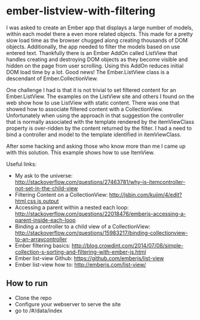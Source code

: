 # ember-listview-with-filtering

I was asked to create an Ember app that displays a large number of models, within each model there a even more 
related objects.  This made for a pretty slow load time as the browser chugged along creating thousands of DOM objects.
Additionally, the app needed to filter the models based on use entered
text.  Thankfully there is an Ember AddOn called ListView that handles creating and destroying DOM objects
as they become visible and hidden on the page from user scrolling.  Using this AddOn reduces initial DOM load time by a lot.  Good news!
The Ember.ListView class is a descendant of Ember.CollectionView. 

One challenge I had is that it is not trivial to set filtered content for an Ember.ListView.  The 
examples on the ListView site and others I found on the web show how to use ListView with static content.  There was one
that showed how to associate filtered content with a CollectionView.  Unfortunately
when using the approach in that suggestion the controller that is normally associated with the template rendered by the itemViewClass property 
is over-ridden by the content returned by the filter.  I had a need to bind a controller and model to the template identified
in itemViewClass.

After some hacking and asking those who know more than me I came up with this solution.  This example shows how to use
ItemView. 

Useful links:
* My ask to the universe: http://stackoverflow.com/questions/27463781/why-is-itemcontroller-not-set-in-the-child-view
* Filtering Content on a CollectionView: http://jsbin.com/kujim/4/edit?html,css,js,output
* Accessing a parent within a nested each loop: http://stackoverflow.com/questions/22018476/emberjs-accessing-a-parent-inside-each-loop
* Binding a controller to a child view of a CollectionView: http://stackoverflow.com/questions/15983217/binding-collectionview-to-an-arraycontroller
* Ember filtering basics: http://blog.crowdint.com/2014/07/08/simple-collection-s-sorting-and-filtering-with-ember-js.html
* Ember list-view Github: https://github.com/emberjs/list-view
* Ember list-view how to: http://emberjs.com/list-view/

## How to run
* Clone the repo
* Configure your webserver to serve the site
* go to <whatever you named the site>/#/data/index
